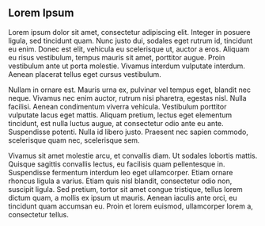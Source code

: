 ## Lorem Ipsum

Lorem ipsum dolor sit amet, consectetur adipiscing elit. Integer in posuere ligula, sed tincidunt quam. Nunc justo dui, sodales eget rutrum id, tincidunt eu enim. Donec est elit, vehicula eu scelerisque ut, auctor a eros. Aliquam eu risus vestibulum, tempus mauris sit amet, porttitor augue. Proin vestibulum ante ut porta molestie. Vivamus interdum vulputate interdum. Aenean placerat tellus eget cursus vestibulum.

Nullam in ornare est. Mauris urna ex, pulvinar vel tempus eget, blandit nec neque. Vivamus nec enim auctor, rutrum nisi pharetra, egestas nisl. Nulla facilisi. Aenean condimentum viverra vehicula. Vestibulum porttitor vulputate lacus eget mattis. Aliquam pretium, lectus eget elementum tincidunt, est nulla luctus augue, at consectetur odio ante eu ante. Suspendisse potenti. Nulla id libero justo. Praesent nec sapien commodo, scelerisque quam nec, scelerisque sem.

Vivamus sit amet molestie arcu, et convallis diam. Ut sodales lobortis mattis. Quisque sagittis convallis lectus, eu facilisis quam pellentesque in. Suspendisse fermentum interdum leo eget ullamcorper. Etiam ornare rhoncus ligula a varius. Etiam quis nisl blandit, consectetur odio non, suscipit ligula. Sed pretium, tortor sit amet congue tristique, tellus lorem dictum quam, a mollis ex ipsum ut mauris. Aenean iaculis ante orci, eu tincidunt quam accumsan eu. Proin et lorem euismod, ullamcorper lorem a, consectetur tellus.


